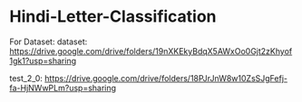 # Hindi-Letter-Classification

For Dataset:
     dataset:  https://drive.google.com/drive/folders/19nXKEkyBdqX5AWxOo0Gjt2zKhyof1gk1?usp=sharing
   
   test_2_0:  https://drive.google.com/drive/folders/18PJrJnW8w10ZsSJgFefj-fa-HjNWwPLm?usp=sharing
